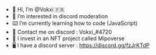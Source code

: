 - 👋 Hi, I’m @Vokxi 🇫🇷
- 👀 I’m interested in discord moderation
- ⌨️ I’m currently learning how to code (JavaScript)
- 📮 Contact me on discord : Vokxi_#4720
- 🎨 I invest in an NFT project called Mipoverse
- 🖥 I have a discord server : https://discord.gg/fzJrKTdP

<!---
Vokxi/Vokxi is a ✨ special ✨ repository because its `README.md` (this file) appears on your GitHub profile.
You can click the Preview link to take a look at your changes.
--->
